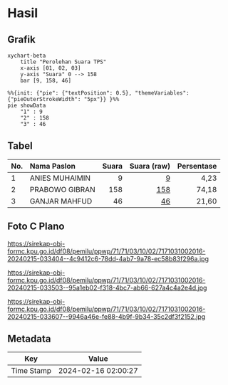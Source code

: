 # Hasil

## Grafik

```mermaid
xychart-beta
    title "Perolehan Suara TPS"
    x-axis [01, 02, 03]
    y-axis "Suara" 0 --> 158
    bar [9, 158, 46]
```

```mermaid
%%{init: {"pie": {"textPosition": 0.5}, "themeVariables": {"pieOuterStrokeWidth": "5px"}} }%%
pie showData
    "1" : 9
    "2" : 158
    "3" : 46
```

## Tabel

| No. | Nama Paslon    | Suara | Suara (raw) | Persentase |
|:--- |:-------------- | -----:| -----------:| ----------:|
| 1   | ANIES MUHAIMIN | 9     | [9][p-1]    | 4,23       |
| 2   | PRABOWO GIBRAN | 158   | [158][p-2]  | 74,18      |
| 3   | GANJAR MAHFUD  | 46    | [46][p-3]   | 21,60      |


[p-1]: https://github.com/gigit-pemilu/pemilu-2024-71-sulawesi-utara/blob/main/pilpres/hitung-suara/sub/71-sulawesi-utara/sub/71-kota-manado/sub/03-singkil/sub/1002-singkil-dua/sub/016-tps/sub/paslon-1.txt
[p-2]: https://github.com/gigit-pemilu/pemilu-2024-71-sulawesi-utara/blob/main/pilpres/hitung-suara/sub/71-sulawesi-utara/sub/71-kota-manado/sub/03-singkil/sub/1002-singkil-dua/sub/016-tps/sub/paslon-2.txt
[p-3]: https://github.com/gigit-pemilu/pemilu-2024-71-sulawesi-utara/blob/main/pilpres/hitung-suara/sub/71-sulawesi-utara/sub/71-kota-manado/sub/03-singkil/sub/1002-singkil-dua/sub/016-tps/sub/paslon-3.txt

## Foto C Plano

https://sirekap-obj-formc.kpu.go.id/df08/pemilu/ppwp/71/71/03/10/02/7171031002016-20240215-033404--4c9412c6-78dd-4ab7-9a78-ec58b83f296a.jpg

https://sirekap-obj-formc.kpu.go.id/df08/pemilu/ppwp/71/71/03/10/02/7171031002016-20240215-033503--95a1eb02-f318-4bc7-ab66-627a4c4a2e4d.jpg

https://sirekap-obj-formc.kpu.go.id/df08/pemilu/ppwp/71/71/03/10/02/7171031002016-20240215-033607--9946a46e-fe88-4b9f-9b34-35c2df3f2152.jpg


## Metadata

| Key        | Value               |
| ---------- | ------------------- |
| Time Stamp | 2024-02-16 02:00:27 |



